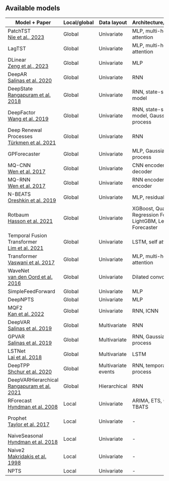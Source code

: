 ## Available models

Model + Paper                                                | Local/global | Data layout              | Architecture/method | Implementation
-------------------------------------------------------------|--------------|--------------------------|---------------------|----------------
PatchTST<br>[Nie et al., 2023][Nie2023]                      | Global       | Univariate               | MLP, multi-head attention | [Pytorch][PatchTST_torch]
LagTST<br>                                                   | Global       | Univariate               | MLP, multi-head attention | [Pytorch][LagTST_torch]
DLinear<br>[Zeng et al., 2023][Zeng2023]                     | Global       | Univariate               | MLP | [Pytorch][DLinear_torch]
DeepAR<br>[Salinas et al. 2020][Salinas2020]                 | Global       | Univariate               | RNN | [MXNet][DeepAR_mx], [PyTorch][DeepAR_torch]
DeepState<br>[Rangapuram et al. 2018][Rangapuram2018]        | Global       | Univariate               | RNN, state-space model | [MXNet][DeepState]
DeepFactor<br>[Wang et al. 2019][Wang2019]                   | Global       | Univariate               | RNN, state-space model, Gaussian process | [MXNet][DeepFactor]
Deep Renewal Processes<br>[Türkmen et al. 2021][Turkmen2021] | Global       | Univariate               | RNN | [MXNet][DeepRenewal]
GPForecaster                                                 | Global       | Univariate               | MLP, Gaussian process | [MXNet][GP]
MQ-CNN<br>[Wen et al. 2017][Wen2017]                         | Global       | Univariate               | CNN encoder, MLP decoder | [MXNet][MQDNN]
MQ-RNN<br>[Wen et al. 2017][Wen2017]                         | Global       | Univariate               | RNN encoder, MLP encoder | [MXNet][MQDNN]
N-BEATS<br>[Oreshkin et al. 2019][Oreshkin2019]              | Global       | Univariate               | MLP, residual links | [MXNet][NBeats]
Rotbaum<br>[Hasson et al. 2021][Hasson2021]                  | Global       | Univariate               | XGBoost, Quantile Regression Forests, LightGBM, Level Set Forecaster | [Numpy][Rotbaum]
Temporal Fusion Transformer<br>[Lim et al. 2021][Lim2021]    | Global       | Univariate               | LSTM, self attention | [MXNet][TFT_mx], [PyTorch][TFT_torch] 
Transformer<br>[Vaswani et al. 2017][Vaswani2017]            | Global       | Univariate               | MLP, multi-head attention | [MXNet][Transformer]
WaveNet<br>[van den Oord et al. 2016][vanDenOord2016]        | Global       | Univariate               | Dilated convolution | [MXNet][WaveNet_mx], [PyTorch][WaveNet_torch]
SimpleFeedForward                                            | Global       | Univariate               | MLP | [MXNet][SFF_mx], [PyTorch][SFF_torch]
DeepNPTS                                                     | Global       | Univariate               | MLP | [PyTorch][DeepNPTS_torch]
MQF2<br>[Kan et al. 2022][Kan2022]                           | Global       | Univariate               | RNN, ICNN | [PyTorch][MQF2_torch]
DeepVAR<br>[Salinas et al. 2019][Salinas2019]                | Global       | Multivariate             | RNN | [MXNet][DeepVAR]
GPVAR<br>[Salinas et al. 2019][Salinas2019]                  | Global       | Multivariate             | RNN, Gaussian process | [MXNet][GPVAR]
LSTNet<br>[Lai et al. 2018][Lai2018]                         | Global       | Multivariate             | LSTM | [MXNet][LSTNet]
DeepTPP<br>[Shchur et al. 2020][Shchur2020]                  | Global       | Multivariate events      | RNN, temporal point process | [MXNet][DeepTPP]
DeepVARHierarchical<br>[Rangapuram et al. 2021][Rangapuram2021]                  | Global       | Hierarchical             | RNN | [MXNet][DeepVARHierarchical]
RForecast<br>[Hyndman et al. 2008][Hyndman2008]              | Local        | Univariate               | ARIMA, ETS, Croston, TBATS | [Wrapped R package][RForecast]
Prophet<br>[Taylor et al. 2017][Taylor2017]                  | Local        | Univariate               | - | [Wrapped Python package][Prophet]
NaiveSeasonal<br>[Hyndman et al. 2018][Hyndman2018]          | Local        | Univariate               | - | [Numpy][NaiveSeasonal]
Naive2<br>[Makridakis et al. 1998][Makridakis1998]           | Local        | Univariate               | - | [Numpy][Naive2]
NPTS                                                         | Local        | Univariate               | - | [Numpy][NPTS]

<!-- Links to bibliography -->

[Nie2023]: https://arxiv.org/pdf/2211.14730
[Zeng2023]: https://arxiv.org/pdf/2205.13504.pdf
[Rangapuram2021]: https://proceedings.mlr.press/v139/rangapuram21a.html
[Salinas2020]: https://doi.org/10.1016/j.ijforecast.2019.07.001
[Rangapuram2018]: https://papers.nips.cc/paper/2018/hash/5cf68969fb67aa6082363a6d4e6468e2-Abstract.html
[Wang2019]: https://proceedings.mlr.press/v97/wang19k.html
[Turkmen2021]: https://journals.plos.org/plosone/article?id=10.1371/journal.pone.0259764
[Wen2017]: https://arxiv.org/abs/1711.11053
[Oreshkin2019]: https://openreview.net/forum?id=r1ecqn4YwB
[Hasson2021]: https://openreview.net/forum?id=VD3TMzyxKK
[Lim2021]: https://doi.org/10.1016/j.ijforecast.2021.03.012
[Vaswani2017]: https://papers.nips.cc/paper/2017/hash/3f5ee243547dee91fbd053c1c4a845aa-Abstract.html
[vanDenOord2016]: https://arxiv.org/abs/1609.03499
[Kan2022]: https://arxiv.org/abs/2202.11316
[Salinas2019]: https://proceedings.neurips.cc/paper/2019/hash/0b105cf1504c4e241fcc6d519ea962fb-Abstract.html
[Lai2018]: https://doi.org/10.1145/3209978.3210006
[Shchur2020]: https://arxiv.org/pdf/1909.12127
[Hyndman2008]: https://www.jstatsoft.org/article/view/v027i03
[Taylor2017]: https://doi.org/10.1080/00031305.2017.1380080
[Hyndman2018]: https://otexts.com/fpp2/simple-methods.html#seasonal-na%C3%AFve-method
[Makridakis1998]: https://www.wiley.com/en-ie/Forecasting:+Methods+and+Applications,+3rd+Edition-p-9780471532330

<!-- Links to code -->

[PatchTST_torch]: https://github.com/awslabs/gluonts/blob/dev/src/gluonts/torch/model/patch_tst/estimator.py
[LagTST_torch]: https://github.com/awslabs/gluonts/blob/dev/src/gluonts/torch/model/lag_tst/estimator.py
[DLinear_torch]: https://github.com/awslabs/gluonts/blob/dev/src/gluonts/torch/model/d_linear/estimator.py
[DeepAR_mx]: https://github.com/awslabs/gluonts/blob/dev/src/gluonts/mx/model/deepar/_estimator.py
[DeepAR_torch]: https://github.com/awslabs/gluonts/blob/dev/src/gluonts/torch/model/deepar/estimator.py
[DeepState]: https://github.com/awslabs/gluonts/blob/dev/src/gluonts/mx/model/deepstate/_estimator.py
[DeepFactor]: https://github.com/awslabs/gluonts/blob/dev/src/gluonts/mx/model/deep_factor/_estimator.py
[DeepRenewal]: https://github.com/awslabs/gluonts/blob/dev/src/gluonts/mx/model/renewal/_estimator.py
[GP]: https://github.com/awslabs/gluonts/blob/dev/src/gluonts/mx/model/gp_forecaster/_estimator.py
[MQDNN]: https://github.com/awslabs/gluonts/blob/dev/src/gluonts/mx/model/seq2seq/_mq_dnn_estimator.py
[NBeats]: https://github.com/awslabs/gluonts/blob/dev/src/gluonts/mx/model/n_beats/_estimator.py
[Rotbaum]: https://github.com/awslabs/gluonts/blob/dev/src/gluonts/ext/rotbaum/_estimator.py
[TFT_mx]: https://github.com/awslabs/gluonts/blob/dev/src/gluonts/mx/model/tft/_estimator.py
[TFT_torch]: https://github.com/awslabs/gluonts/blob/dev/src/gluonts/torch/model/tft/estimator.py
[Transformer]: https://github.com/awslabs/gluonts/blob/dev/src/gluonts/mx/model/transformer/_estimator.py
[WaveNet_mx]: https://github.com/awslabs/gluonts/blob/dev/src/gluonts/mx/model/wavenet/_estimator.py
[WaveNet_torch]: https://github.com/awslabs/gluonts/blob/dev/src/gluonts/torch/model/wavenet/estimator.py
[SFF_mx]: https://github.com/awslabs/gluonts/blob/dev/src/gluonts/mx/model/simple_feedforward/_estimator.py
[SFF_torch]: https://github.com/awslabs/gluonts/blob/dev/src/gluonts/torch/model/simple_feedforward/estimator.py
[DeepNPTS_torch]: https://github.com/awslabs/gluonts/blob/dev/src/gluonts/torch/model/deep_npts/_estimator.py
[MQF2_torch]: https://github.com/awslabs/gluonts/blob/dev/src/gluonts/torch/model/mqf2/estimator.py
[DeepVAR]: https://github.com/awslabs/gluonts/blob/dev/src/gluonts/mx/model/deepvar/_estimator.py
[DeepVARHierarchical]: https://github.com/awslabs/gluonts/blob/dev/src/gluonts/mx/model/deepvar_hierarchical/_estimator.py
[GPVAR]: https://github.com/awslabs/gluonts/blob/dev/src/gluonts/mx/model/gpvar/_estimator.py
[LSTNet]: https://github.com/awslabs/gluonts/blob/dev/src/gluonts/mx/model/lstnet/_estimator.py
[DeepTPP]: https://github.com/awslabs/gluonts/blob/dev/src/gluonts/mx/model/tpp/deeptpp/_estimator.py
[RForecast]: https://github.com/awslabs/gluonts/blob/dev/src/gluonts/ext/r_forecast/_predictor.py
[Prophet]: https://github.com/awslabs/gluonts/blob/dev/src/gluonts/ext/prophet/_predictor.py
[NaiveSeasonal]: https://github.com/awslabs/gluonts/blob/dev/src/gluonts/model/seasonal_naive/_predictor.py
[Naive2]: https://github.com/awslabs/gluonts/blob/dev/src/gluonts/ext/naive_2/_predictor.py
[NPTS]: https://github.com/awslabs/gluonts/blob/dev/src/gluonts/model/npts/_predictor.py
